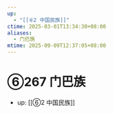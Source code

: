 ```yaml
---
up:
  - "[[⑥2 中国民族]]"
ctime: 2025-03-01T13:34:30+08:00
aliases:
  - 门巴族
mtime: 2025-09-09T12:37:05+08:00
---
```


# ⑥267 门巴族

- up: [[⑥2 中国民族]]
